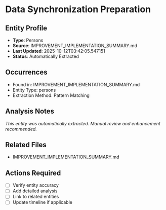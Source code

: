 # Data Synchronization Preparation

## Entity Profile
- **Type**: Persons
- **Source**: IMPROVEMENT_IMPLEMENTATION_SUMMARY.md
- **Last Updated**: 2025-10-12T03:42:05.547151
- **Status**: Automatically Extracted

## Occurrences
- Found in: IMPROVEMENT_IMPLEMENTATION_SUMMARY.md
- Entity Type: persons
- Extraction Method: Pattern Matching

## Analysis Notes
*This entity was automatically extracted. Manual review and enhancement recommended.*

## Related Files
- IMPROVEMENT_IMPLEMENTATION_SUMMARY.md

## Actions Required
- [ ] Verify entity accuracy
- [ ] Add detailed analysis
- [ ] Link to related entities
- [ ] Update timeline if applicable
